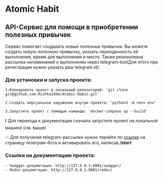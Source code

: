 # Atomic Habit
## API-Сервис для помощи в приобретении полезных привычек

Сервис помогает создавать новые полезные привычки. Вы можете создать новую полезную привычку,
указать периодичность её выполнения, время для выполнения и место. Также реализована рассылка
напоминаний о выполнении через telegram-bot(Для этого при регистрации нужно указать ваш telegram id).

### Для установки и запуска проекта:

    1.Клонировать проект в локальный репозиторий: 'git clone git@github.com:Mishka1994/Atomic-Habit.git'
    
    2.Создать виртуальное окружение внутри проекта: 'python3 -m venv env'
    
    3.Запустить проект с помощью команды: 'docker-compose up --build'


:heavy_exclamation_mark: Для перехода к документации сначала запустите проект на локальной машине (см. выше)

:white_check_mark: Для получения telegram-рассылки нужно перейти по [ссылке](http://t.me/MikeSuperBot) 
на страницу телеграм-бота и активировать его, написав ***/start***

### Ссылки на документацию проекта:
    - Swagger-докуметация: http://127.0.0.1:8001/swagger/
    - Redoc-докуметация: http://127.0.0.1:8001/redoc/
